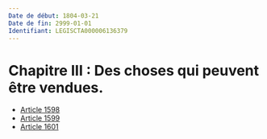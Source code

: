 ```yaml
---
Date de début: 1804-03-21
Date de fin: 2999-01-01
Identifiant: LEGISCTA000006136379
---
```


<h1>Chapitre III : Des choses qui peuvent être vendues.</h1>

- [Article 1598](article_1598.md)
- [Article 1599](article_1599.md)
- [Article 1601](article_1601.md)
